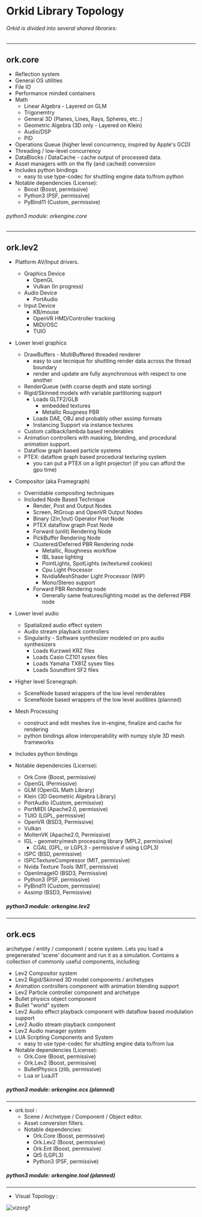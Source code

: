 # Orkid Library Topology
###### Orkid is divided into several shared libraries:
---
## ork.core
  - Reflection system
  - General OS utilities
  - File IO
  - Performance minded containers
  - Math 
    + Linear Algebra - Layered on GLM
    + Trigonemtry
    + General 3D (Planes, Lines, Rays, Spheres, etc..)
    + Geometric Algebra (3D only - Layered on Klein)
    + Audio/DSP
    + PID
  - Operations Queue (higher level concurrency, inspired by Apple's GCD)
  - Threading / low-level concurrency
  - DataBlocks / DataCache - cache output of processed data.
  - Asset managers with on the fly (and cached) conversion
  - Includes python bindings
    + easy to use type-codec for shuttling engine data to/from python
  - Notable dependencies (License):
    + Boost (Boost, permissive)
    + Python3 (PSF, permissive)
    + PyBind11 (Custom, permissive)


###### python3 module: orkengine.core
---
## ork.lev2
  - Platform AV/Input drivers.
    + Graphics Device
      - OpenGL
      - Vulkan (In progress)
    + Audio Device
      - PortAudio
    + Input Device
      - KB/mouse
      - OpenVR HMD/Controller tracking
      - MIDI/OSC
      - TUIO


  - Lower level graphics 
    + DrawBuffers - MultiBuffered threaded renderer
      - easy to use tecnique for shuttling render data across the thread boundary
      - render and update are fully asynchronous with respect to one another
    + RenderQueue (with coarse depth and state sorting)
    + Rigid/Skinned models with variable partitioning support
      - Loads GLTF2/GLB
        + embedded textures
        + Metallic Rougness PBR
      - Loads DAE, OBJ and probably other assimp formats
      - Instancing Support via instance textures
    + Custom callback/lambda based renderables
    + Animation controllers with masking, blending, and procedural animation support.
    + Dataflow graph based particle systems
    + PTEX: dataflow graph based procedural texturing system
      - you can put a PTEX on a light projector! (if you can afford the gpu time)


  - Compositor (aka Framegraph)
    + Overridable compositing techniques
    + Included Node Based Technique
      - Render, Post and Output Nodes
      - Screen, RtGroup and OpenVR Output Nodes
      - Binary (2in,1out) Operator Post Node
      - PTEX dataflow graph Post Node
      - Forward (unlit) Rendering Node
      - PickBuffer Rendering Node
      - Clustered/Deferred PBR Rendering node
        + Metallic, Roughness workflow
        + IBL base lighting
        + PointLights, SpotLights (w/textured cookies)
        + Cpu Light Processor
        + NvidiaMeshShader Light Processor (WIP)
        + Mono/Stereo support
      - Forward PBR Rendering node
        + Generally same features/lighting model as the deferred PBR node

  - Lower level audio
    + Spatialized audio effect system
    + Audio stream playback controllers
    + Singularity - Software synthesizer modeled on pro audio synthesizers
      - Loads Kurzweil KRZ files
      - Loads Casio CZ101 sysex files
      - Loads Yamaha TX81Z sysex files
      - Loads Soundfont SF2 files


  - Higher level Scenegraph.
    + SceneNode based wrappers of the low level renderables
    + SceneNode based wrappers of the low level audibles (planned)


  - Mesh Processing
     + construct and edit meshes live in-engine, finalize and cache for rendering
     + python bindings allow interoperability with numpy style 3D mesh frameworks


  - Includes python bindings

  - Notable dependencies (License):
    + Ork.Core (Boost, permissive)
    + OpenGL (Permissive)
    + GLM (OpenGL Math Library)
    + Klein (3D Geometric Algebra Library)
    + PortAudio (Custom, permissive)
    + PortMIDI (Apache2.0, permissive)
    + TUIO (LGPL, permissive)
    + OpenVR (BSD3, Permissive)
    + Vulkan 
    + MoltenVK (Apache2.0, Permissive)
    + IGL - geometry/mesh processing library (MPL2, permissive)
      - CGAL (GPL, or LGPL3 - permissive if using LGPL3)
    + ISPC (BSD, permissive)
    + ISPCTextureCompressor (MIT, permissive)
    + Nvida Texture Tools (MIT, permissive)
    + OpenImageIO (BSD3, Permissive)
    + Python3 (PSF, permissive)
    + PyBind11 (Custom, permissive)
    + Assimp (BSD3, Permissive) 

##### python3 module: orkengine.lev2

---

## ork.ecs
archetype / entity / component / scene system. Lets you load a pregenerated 'scene' document and run it as a simulation. Contains a collection of commonly useful components, including:

  - Lev2 Compositor system
  - Lev2 Rigid/Skinned 3D model components / archetypes
  - Animation controllers component with animation blending support
  - Lev2 Particle controller component and archetype
  - Bullet physics object component
  - Bullet "world" system
  - Lev2 Audio effect playback component with dataflow based modulation support
  - Lev2 Audio stream playback component
  - Lev2 Audio manager system
  - LUA Scripting Components and System
      + easy to use type-codec for shuttling engine data to/from lua
  - Notable dependencies (License):
      + Ork.Core (Boost, permissive)
      + Ork.Lev2 (Boost, permissive)
      + BulletPhysics (zlib, permissive)
      + Lua or LuaJIT
      
##### python3 module: orkengine.ecs (planned)

---

* ork.tool :
  - Scene / Archetype / Component / Object editor.
  - Asset conversion filters.
  - Notable dependencies:
      + Ork.Core (Boost, permissive)
      + Ork.Lev2 (Boost, permissive)
      + Ork.Ent (Boost, permissive)
      + Qt5 (LGPL3)
      + Python3 (PSF, permissive)

##### python3 module: orkengine.tool (planned)

---

* Visual Topology :

![vizorg?](OrkidEngineLayout.png)

